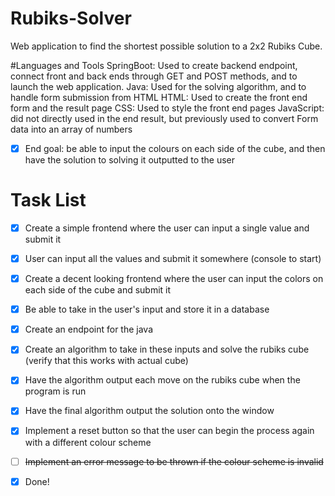# Rubiks-Solver
Web application to find the shortest possible solution to a 2x2 Rubiks Cube. 

#Languages and Tools
SpringBoot: Used to create backend endpoint, connect front and back ends through GET and POST methods, and to launch the web application.
Java: Used for the solving algorithm, and to handle form submission from HTML
HTML: Used to create the front end form and the result page
CSS: Used to style the front end pages
JavaScript: did not directly used in the end result, but previously used to convert Form data into an array of numbers




- [x] End goal: be able to input the colours on each side of the cube, and then have the solution to solving it outputted to the user

# Task List
- [x] Create a simple frontend where the user can input a single value and submit it
- [x] User can input all the values and submit it somewhere (console to start)
- [x] Create a decent looking frontend where the user can input the colors on each side of the cube and submit it
- [x] Be able to take in the user's input and store it in a database
- [x] Create an endpoint for the java
- [x] Create an algorithm to take in these inputs and solve the rubiks cube (verify that this works with actual cube)
- [x] Have the algorithm output each move on the rubiks cube when the program is run
- [x] Have the final algorithm output the solution onto the window
- [x] Implement a reset button so that the user can begin the process again with a different colour scheme
- [ ] ~~Implement an error message to be thrown if the colour scheme is invalid~~
- [x] Done!

